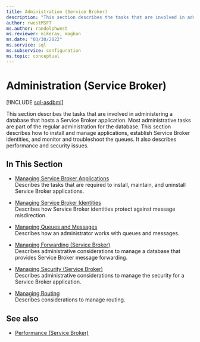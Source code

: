 ```yaml
---
title: Administration (Service Broker)
description: "This section describes the tasks that are involved in administering a database that hosts a Service Broker application."
author: rwestMSFT
ms.author: randolphwest
ms.reviewer: mikeray, maghan
ms.date: "03/30/2022"
ms.service: sql
ms.subservice: configuration
ms.topic: conceptual
---
```


# Administration (Service Broker)

[!INCLUDE [sql-asdbmi](../../includes/applies-to-version/sql-asdbmi.md)]

This section describes the tasks that are involved in administering a database that hosts a Service Broker application. Most administrative tasks are part of the regular administration for the database. This section describes how to install and manage applications, establish Service Broker identities, and monitor and troubleshoot the queues. It also describes performance and security issues.

## In This Section

- [Managing Service Broker Applications](managing-service-broker-applications.md)  
    Describes the tasks that are required to install, maintain, and uninstall Service Broker applications.

- [Managing Service Broker Identities](managing-service-broker-identities.md)  
    Describes how Service Broker identities protect against message misdirection.

- [Managing Queues and Messages](managing-queues-and-messages.md)  
    Describes how an administrator works with queues and messages.

- [Managing Forwarding (Service Broker)](managing-forwarding.md)  
    Describes administrative considerations to manage a database that provides Service Broker message forwarding.

- [Managing Security (Service Broker)](managing-security.md)  
    Describes administrative considerations to manage the security for a Service Broker application.

- [Managing Routing](managing-routing.md)  
    Describes considerations to manage routing.

## See also

- [Performance (Service Broker)](performance.md)
